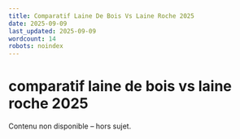 ```yaml
---
title: Comparatif Laine De Bois Vs Laine Roche 2025
date: 2025-09-09
last_updated: 2025-09-09
wordcount: 14
robots: noindex
---
```


# comparatif laine de bois vs laine roche 2025

Contenu non disponible – hors sujet.